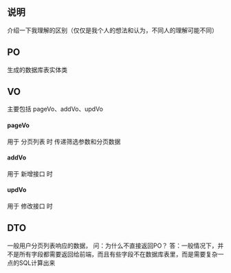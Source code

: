 ## 说明

介绍一下我理解的区别（仅仅是我个人的想法和认为，不同人的理解可能不同）

## PO

生成的数据库表实体类

## VO

主要包括 pageVo、addVo、updVo

#### pageVo

用于 分页列表 时 传递筛选参数和分页数据

#### addVo

用于 新增接口 时

#### updVo

用于 修改接口 时

## DTO

一般用户分页列表响应的数据，
问：为什么不直接返回PO？
答：一般情况下，并不是所有字段都需要返回给前端，而且有些字段不在数据库表里，而是需要复杂一点的SQL计算出来